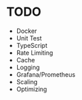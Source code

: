 # TODO

- Docker
- Unit Test
- TypeScript
- Rate Limiting
- Cache
- Logging
- Grafana/Prometheus
- Scaling
- Optimizing
